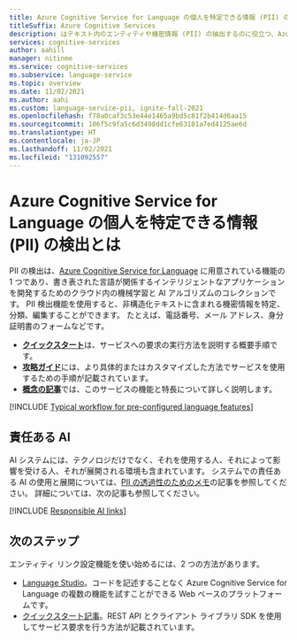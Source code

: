 ```yaml
---
title: Azure Cognitive Service for Language の個人を特定できる情報 (PII) の検出機能とは
titleSuffix: Azure Cognitive Services
description: はテキスト内のエンティティや機密情報 (PII) の抽出するのに役立つ、Azure Cognitive Services の PII 検出機能の概要。
services: cognitive-services
author: aahill
manager: nitinme
ms.service: cognitive-services
ms.subservice: language-service
ms.topic: overview
ms.date: 11/02/2021
ms.author: aahi
ms.custom: language-service-pii, ignite-fall-2021
ms.openlocfilehash: f78a0caf3c53e44e1465a9bd5c81f2b414d6aa15
ms.sourcegitcommit: 106f5c9fa5c6d3498dd1cfe63181a7ed4125ae6d
ms.translationtype: HT
ms.contentlocale: ja-JP
ms.lasthandoff: 11/02/2021
ms.locfileid: "131092557"
---
```

# <a name="what-is-personally-identifiable-information-pii-detection-in-azure-cognitive-service-for-language"></a>Azure Cognitive Service for Language の個人を特定できる情報 (PII) の検出とは

PII の検出は、[Azure Cognitive Service for Language](../overview.md) に用意されている機能の 1 つであり、書き表された言語が関係するインテリジェントなアプリケーションを開発するためのクラウド内の機械学習と AI アルゴリズムのコレクションです。 PII 検出機能を使用すると、非構造化テキストに含まれる機密情報を特定、分類、編集することができます。 たとえば、電話番号、メール アドレス、身分証明書のフォームなどです。 

* [**クイックスタート**](quickstart.md)は、サービスへの要求の実行方法を説明する概要手順です。
* [**攻略ガイド**](how-to-call.md)には、より具体的またはカスタマイズした方法でサービスを使用するための手順が記載されています。
* [**概念の記事**](concepts/entity-categories.md)では、このサービスの機能と特長について詳しく説明します。


[!INCLUDE [Typical workflow for pre-configured language features](../includes/overview-typical-workflow.md)]

## <a name="responsible-ai"></a>責任ある AI 

AI システムには、テクノロジだけでなく、それを使用する人、それによって影響を受ける人、それが展開される環境も含まれています。 システムでの責任ある AI の使用と展開については、[PII の透過性のためのメモ](/legal/cognitive-services/language-service/transparency-note-personally-identifiable-information?context=/azure/cognitive-services/language-service/context/context)の記事を参照してください。 詳細については、次の記事も参照してください。

[!INCLUDE [Responsible AI links](../includes/overview-responsible-ai-links.md)]

## <a name="next-steps"></a>次のステップ

エンティティ リンク設定機能を使い始めるには、2 つの方法があります。
* [Language Studio](../language-studio.md)。コードを記述することなく Azure Cognitive Service for Language の複数の機能を試すことができる Web ベースのプラットフォームです。
* [クイックスタート記事](quickstart.md)。REST API とクライアント ライブラリ SDK を使用してサービス要求を行う方法が記載されています。  
